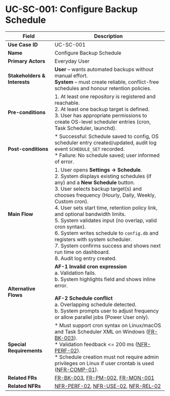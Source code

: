 # UC-SC-001: Configure Backup Schedule

| Field                        | Description                                                                                                                                                                                                                                                                                                                                                                                                                     |
|------------------------------|---------------------------------------------------------------------------------------------------------------------------------------------------------------------------------------------------------------------------------------------------------------------------------------------------------------------------------------------------------------------------------------------------------------------------------|
| **Use Case ID**              | UC-SC-001                                                                                                                                                                                                                                                                                                                                                                                                                       |
| **Name**                     | Configure Backup Schedule                                                                                                                                                                                                                                                                                                                                                                                                       |
| **Primary Actors**           | Everyday User                                                                                                                                                                                                                                                                                                                                                                                                                   |
| **Stakeholders & Interests** | **User** – wants automated backups without manual effort. <br> **System** – must create reliable, conflict-free schedules and honour retention policies.                                                                                                                                                                                                                                                                                 |
| **Pre-conditions**           | 1. At least one repository is registered and reachable. <br> 2. At least one backup target is defined. <br> 3. User has appropriate permissions to create OS-level scheduler entries (cron, Task Scheduler, launchd).                                                                                                                                                                                                                       |
| **Post-conditions**          | * Successful: Schedule saved to config, OS scheduler entry created/updated, audit log event `SCHEDULE_SET` recorded. <br> * Failure: No schedule saved; user informed of error.                                                                                                                                                                                                                                                       |
| **Main Flow**                | 1. User opens **Settings → Schedule**. <br> 2. System displays existing schedules (if any) and a **New Schedule** button. <br> 3. User selects backup target(s) and chooses frequency (Hourly, Daily, Weekly, Custom cron). <br> 4. User sets start time, retention policy link, and optional bandwidth limits. <br> 5. System validates input (no overlap, valid cron syntax). <br> 6. System writes schedule to `config.db` and registers with system scheduler. <br> 7. System confirms success and shows next run time on dashboard. <br> 8. Audit log entry created. |
| **Alternative Flows**        | **AF-1 Invalid cron expression** <br> a. Validation fails. <br> b. System highlights field and shows inline error. <br><br> **AF-2 Schedule conflict** <br> a. Overlapping schedule detected. <br> b. System prompts user to adjust frequency or allow parallel jobs (Power User only).                                                                                                                                                                   |
| **Special Requirements**     | * Must support cron syntax on Linux/macOS and Task Scheduler XML on Windows ([FR-BK-003](3-1-2-Backup-Operations.md#frBk003)). <br> * Validation feedback <= 200 ms ([NFR-PERF-02](3-4-1-Performance.md#nfrPerf02)). <br> * Schedule creation must not require admin privileges on Linux if user crontab is used ([NFR-COMP-01](3-4-8-Interoperability.md#nfrComp01)).                                                                                                                                                                                      |
| **Related FRs**              | [FR-BK-003](3-1-2-Backup-Operations.md#frBk003), [FR-PM-002](3-1-5-Policy-Management.md#frPm002), [FR-MON-001](3-1-6-Monitoring-Reporting.md#frMon001)                                                                                                                                                                                                                                                                                                |
| **Related NFRs**             | [NFR-PERF-02](3-4-1-Performance.md#nfrPerf02), [NFR-USE-02](3-4-3-Usability.md#nfrUse02), [NFR-REL-02](3-4-2-Reliability-Stability.md#nfrRel02)                                                                                                                                                                                                                                                                                                                                                                                             |
